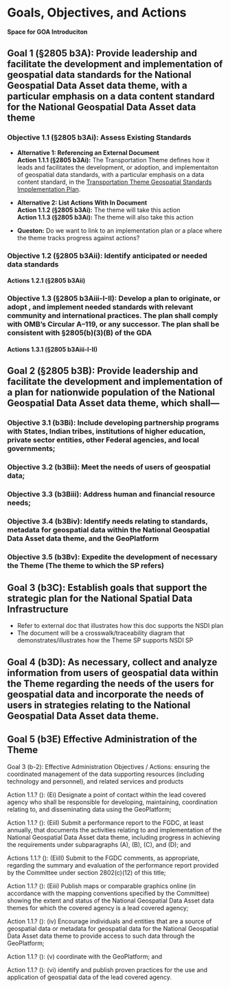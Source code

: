 # Goals, Objectives, and Actions

**Space for GOA Introduciton**

## Goal 1 (§2805 b3A): Provide leadership and facilitate the development and implementation of geospatial data standards for the National Geospatial Data Asset data theme, with a particular emphasis on a data content standard for the National Geospatial Data Asset data theme

### Objective 1.1 (§2805 b3Ai): Assess Existing Standards

* **Alternative 1: Referencing an External Document**  
**Action 1.1.1 (§2805 b3Ai):** The Transportation Theme defines how it leads and facilitates the development, or adoption, and implementaiton of geospatial data standards, with a particular emphasis on a data content standard, in the [Transportation Theme Geospatial Standards Impplementation Plan](https://ago-item-storage.s3.us-east-1.amazonaws.com/e52f24be7e71423c967ecd1c8b27547e/FGDC_Transportation_Theme_Strategic_Plan_2021_xv_1.1.pdf?X-Amz-Security-Token=IQoJb3JpZ2luX2VjEGwaCXVzLWVhc3QtMSJGMEQCIARL0kiKj3Kkw9gBGQazWBtR4yFbIAUn2jOAKhYg4zzmAiAVy4zOqZPVJ%2BgfWw%2FMErWKxL7AvRPeSuxqoeSHnGAc%2FSrWBAj1%2F%2F%2F%2F%2F%2F%2F%2F%2F%2F8BEAAaDDYwNDc1ODEwMjY2NSIM0rZJ6qIhKuWU3zy0KqoE4it%2BURhW8IRz6KhGnogTgCZZmv%2Bm5EYNqYWIOtS2Zy6g5mIS3bTXErAsGimSDZRrMzxgM9IaR7OjjqqF6ezz90sNFx%2BIPbKGB7S3cswxagZTYQ6a7xbEw%2BrtpwA2xtvfH7wKASofitTxb8KXFIbtP85uPBu6EjddZDpEUGVUmg0h0Cj5WhqmLS1nRc5Lh%2FEAS1Zs1b8jB7esX5JmRVQrthEUc%2FT8mmuQVvFvuLlRn0Gqsjj1KsEH5J%2FZ43hJYowogjz9cRmaFcoNIvA4uZL6g%2BGl%2F6%2FObLGg3YaoYM27JQgXOtS4Wyn5wotdaopAOOqNTc4OxbkVYjNCFPrm6Eoz7vY8PsLoX58KxaOBa0AzQbSdLOT9BKH%2FvmNdIy4TEJu2rNALNpbjLghGS9nN%2FLENa4Z7clcMjZXBw0vduuLI1Ncx8fnL1ETxAPgwdPw6OyeGQxwJiKx5Rcpyk7MM7xTvtuXrFa6XhhO7jBBF3rL%2Fp1Dfvl0om44SgM8U8fFlJvHZT4hPW9EW6yQTBEbS5Vi8Fil49X%2Bq1LBArM8KFcfmXBB77G4THbcSemeKiWfEDA1SFIJWB6ApXM97IQzTIsRebgN294Ob8fyi91qTevzLQrPGN1k%2F7H1j0h8qK%2Fm7zl6xcnOxUYdOJh5meLieDDlhS5hpJHXDhX%2BQgjVGAeF4fHOgQGXZrcmiLo9aFwRxzqYUcpT0HoRM0AnuV2ZQ4qBnCSggzZyHtVm04wkwwq2qnwY6qgGetmCCMHGv7hLTSXrEnrF6H4QFHkUnqQ%2BQknGX7T%2FhALTrbPGOnFDwuFXHzY2CfvDrjJ7ekKIRiSQKKXuPoFMg2r6mArjcBpO0a5iv2KghxU8cog7zY2GWBZP82EFncH7FJpCYyqSOyoiuFPiVbvqlt4c7N%2BqToycAlP8D7PQ%2BlvVtvUBSeLrnARSxhkbZeP1dQLN3qN%2F9ctMRZQgE9hnAHLgSMEZ4kYWtYw%3D%3D&X-Amz-Algorithm=AWS4-HMAC-SHA256&X-Amz-Date=20230213T211659Z&X-Amz-SignedHeaders=host&X-Amz-Expires=300&X-Amz-Credential=ASIAYZTTEKKEX3HIBU6S%2F20230213%2Fus-east-1%2Fs3%2Faws4_request&X-Amz-Signature=db902600d87d1ce9acbd0ea1169dda0f550301867f67740f23fe6fcc90ce0be0 ).

* **Alternative 2: List Actions With In Document**  
**Action 1.1.2 (§2805 b3Ai):** The theme will take this action  
**Action 1.1.3 (§2805 b3Ai):** The theme will also take this action  

* **Queston:** Do we want to link to an implementation plan or a place where the theme tracks progress against actions?

### Objective 1.2 (§2805 b3Aii): Identify anticipated or needed data standards
#### Actions 1.2.1 (§2805 b3Aii)
	
### Objective 1.3 (§2805 b3Aiii-I-II): Develop a plan to originate, or adopt , and implement needed standards with relevant community and international practices. The plan shall comply with OMB’s Circular A–119, or any successor. The plan shall be consistent with §2805(b)(3)(B) of the GDA
#### Actions 1.3.1 (§2805 b3Aiii-I-II)
	
## Goal 2 (§2805 b3B): Provide leadership and facilitate the development and implementation of a plan for nationwide population of the National Geospatial Data Asset data theme, which shall—

### Objective 3.1 (b3Bi): Include developing partnership programs with States, Indian tribes, institutions of higher education, private sector entities, other Federal agencies, and local governments;

### Objective 3.2 (b3Bii): Meet the needs of users of geospatial data;

### Objective 3.3 (b3Biii): Address human and financial resource needs;

### Objective 3.4 (b3Biv): Identify needs relating to standards, metadata for geospatial data within the National Geospatial Data Asset data theme, and the GeoPlatform

### Objective 3.5 (b3Bv): Expedite the development of necessary the Theme (The theme to which the SP refers)

## Goal 3 (b3C): Establish goals that support the strategic plan for the National Spatial Data Infrastructure
- Refer to external doc that illustrates how this doc supports the NSDI plan
- The document will be a crosswalk/traceability diagram that demonstrates/illustrates how the Theme SP supports NSDI SP

## Goal 4 (b3D): As necessary, collect and analyze information from users of geospatial data within the Theme regarding the needs of the users for geospatial data and incorporate the needs of users in strategies relating to the National Geospatial Data Asset data theme.

## Goal 5 (b3E) Effective Administration of the Theme

Goal 3 (b-2): Effective Administration
	Objectives / Actions: 
ensuring the coordinated management of the data
supporting resources (including technology and personnel), and 
related services and 
products

Action 1.1.? (): (Ei) Designate a point of contact within the lead covered agency who shall be responsible for developing, maintaining, coordination relating to, and disseminating data using the GeoPlatform;

Action 1.1.? (): (EiiI) Submit a performance report to the FGDC, at least annually, that documents the activities relating to and implementation of the National Geospatial Data Asset data theme, including progress in achieving the requirements under subparagraphs (A), (B), (C), and (D); and

Actions 1.1.? (): (EiiII) Submit to the FGDC comments, as appropriate, regarding the summary and evaluation of the performance report provided by the Committee under section 2802(c)(12) of this title;

Action 1.1.? (): (Eiii) Publish maps or comparable graphics online (in accordance with the mapping conventions specified by the Committee) showing the extent and status of the National Geospatial Data Asset data themes for which the covered agency is a lead covered agency;

Action 1.1.? (): (iv) Encourage individuals and entities that are a source of geospatial data or metadata for geospatial data for the National Geospatial Data Asset data theme to provide access to such data through the GeoPlatform;

Action 1.1.? (): (v) coordinate with the GeoPlatform; and

Action 1.1.? (): (vi) identify and publish proven practices for the use and application of geospatial data of the lead covered agency.
